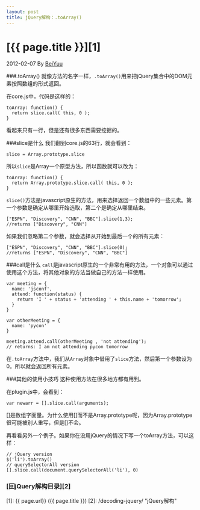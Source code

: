 ```yaml
---
layout: post
title: jQuery解构：.toArray()
---
```

# [{{ page.title }}][1]
2012-02-07 By [BeiYuu][]

###.toArray()
就像方法的名字一样，`.toArray()`用来把jQuery集合中的DOM元素按照数组的形式返回。

在core.js中，代码是这样的：

    toArray: function() {
      return slice.call( this, 0 );
    }

看起来只有一行，但是还有很多东西需要挖掘的。

###slice是什么
我们翻到core.js的63行，就会看到：

    slice = Array.prototype.slice

所以`slice`是Array一个原型方法，所以函数就可以改为：

    toArray: function() {
      return Array.prototype.slice.call( this, 0 );
    }

`slice()`方法是javascript原生的方法，用来选择返回一个数组中的一些元素。第一个参数是确定从哪里开始选取，第二个是确定从哪里结束。

    ["ESPN", "Discovery", "CNN", "BBC"].slice(1,3);
    //returns ["Discovery", "CNN"]

如果我们忽略第二个参数，就会选择从开始到最后一个的所有元素：

    ["ESPN", "Discovery", "CNN", "BBC"].slice(0);
    //returns ["ESPN", "Discovery", "CNN", "BBC"]

###call是什么
`call`是javascript原生的一个非常有用的方法，一个对象可以通过使用这个方法，将其他对象的方法当做自己的方法一样使用。

    var meeting = {
      name: 'jsconf',
      attend: function(status) {
        return 'I ' + status + 'attending ' + this.name + 'tomorrow';
      }
    }
     
    var otherMeeting = {
      name: 'pycon'
    }
     
    meeting.attend.call(otherMeeting , 'not attending');
    // returns: I am not attending pycon tomorrow

在`.toArray`方法中，我们从`Array`对象中借用了`slice`方法，然后第一个参数设为0。所以就会返回所有元素。

###其他的使用小技巧
这种使用方法在很多地方都有用到。

在plugin.js中，会看到：

    var newarr = [].slice.call(arguments);

[]是数组字面量。为什么使用[]而不是Array.prototype呢，因为Array.prototype很可能被别人重写，但是[]不会。

再看看另外一个例子。如果你在没用jQuery的情况下写一个toArray方法，可以这样：

    // jQuery version
    $('li').toArray()
    // querySelectorAll version
    [].slice.call(document.querySelectorAll('li'), 0)


### [回jQuery解构目录][2]
[BeiYuu]:    http://beiyuu.com  "BeiYuu"
[jQuery]:   http://jquery.com/ "jQuery"
[1]:    {{ page.url}}  ({{ page.title }})
[2]:    /decoding-jquery/ "jQuery解构"
